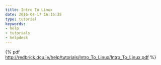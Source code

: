```yaml
---
title: Intro To Linux
date: 2016-04-17 16:15:35
type: tutorial
keywords:
- help
- tutorials
- helpdesk
---
```


{% pdf http://redbrick.dcu.ie/help/tutorials/Intro_To_Linux/Intro_To_Linux.pdf %}
